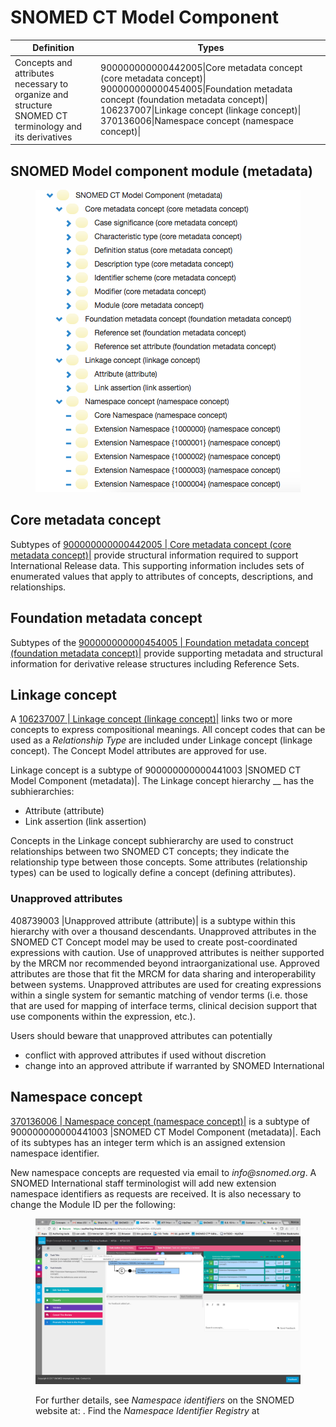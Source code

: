 # SNOMED CT Model Component

| Definition                                                                                            | Types                                                                                                                                                                                                                                                 |
| ----------------------------------------------------------------------------------------------------- | ----------------------------------------------------------------------------------------------------------------------------------------------------------------------------------------------------------------------------------------------------- |
| Concepts and attributes necessary to organize and structure SNOMED CT terminology and its derivatives | 900000000000442005\|Core metadata concept (core metadata concept)\| 900000000000454005\|Foundation metadata concept (foundation metadata concept)\| 106237007\|Linkage concept (linkage concept)\| 370136006\|Namespace concept (namespace concept)\| |

## SNOMED Model component module (metadata)

<figure><img src="../../images/174691388.png" alt=""><figcaption></figcaption></figure>

## Core metadata concept

Subtypes of [900000000000442005 | Core metadata concept (core metadata concept)|](http://snomed.info/id/900000000000442005) provide structural information required to support International Release data. This supporting information includes sets of enumerated values that apply to attributes of concepts, descriptions, and relationships.

## Foundation metadata concept

Subtypes of the [900000000000454005 | Foundation metadata concept (foundation metadata concept)|](http://snomed.info/id/900000000000454005) provide supporting metadata and structural information for derivative release structures including Reference Sets.

## Linkage concept

A [106237007 | Linkage concept (linkage concept)|](http://snomed.info/id/106237007) links two or more concepts to express compositional meanings. All concept codes that can be used as a _Relationship Type_ are included under Linkage concept (linkage concept). The Concept Model attributes are approved for use.

Linkage concept is a subtype of 900000000000441003 |SNOMED CT Model Component (metadata)|. The Linkage concept hierarchy \_\_ has the subhierarchies:

* Attribute (attribute)
* Link assertion (link assertion)

Concepts in the Linkage concept subhierarchy are used to construct relationships between two SNOMED CT concepts; they indicate the relationship type between those concepts. Some attributes (relationship types) can be used to logically define a concept (defining attributes).

### Unapproved attributes

408739003 |Unapproved attribute (attribute)| is a subtype within this hierarchy with over a thousand descendants. Unapproved attributes in the SNOMED CT Concept model may be used to create post-coordinated expressions with caution. Use of unapproved attributes is neither supported by the MRCM nor recommended beyond intraorganizational use. Approved attributes are those that fit the MRCM for data sharing and interoperability between systems. Unapproved attributes are used for creating expressions within a single system for semantic matching of vendor terms (i.e. those that are used for mapping of interface terms, clinical decision support that use components within the expression, etc.).

Users should beware that unapproved attributes can potentially

* conflict with approved attributes if used without discretion
* change into an approved attribute if warranted by SNOMED International

## Namespace concept

[370136006 | Namespace concept (namespace concept)|](http://snomed.info/id/370136006) is a subtype of 900000000000441003 |SNOMED CT Model Component (metadata)|. Each of its subtypes has an integer term which is an assigned extension namespace identifier.

New namespace concepts are requested via email to _info@snomed.org_. A SNOMED International staff terminologist will add new extension namespace identifiers as requests are received. It is also necessary to change the Module ID per the following:

<figure><img src="../../images/174691390.png" alt=""><figcaption><p>For further details, see <em>Namespace identifiers</em> on the SNOMED website at: . Find the <em>Namespace Identifier Registry</em> at</p></figcaption></figure>
